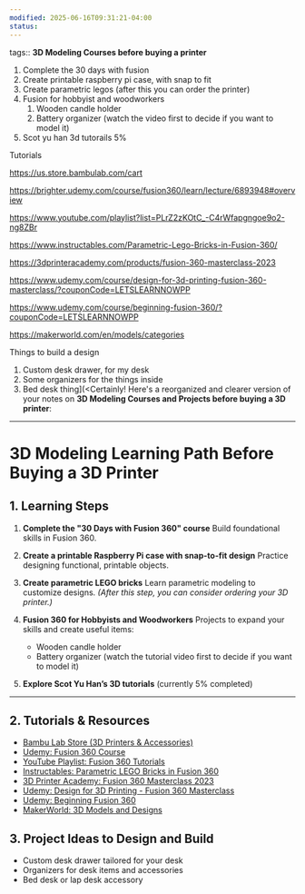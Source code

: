 ```yaml
---
modified: 2025-06-16T09:31:21-04:00
status: 
---
```

tags::
**3D Modeling Courses before buying a printer**

1. Complete the 30 days with fusion
2. Create printable raspberry pi case, with snap to fit
3. Create parametric legos (after this you can order the printer)
4. Fusion for hobbyist and woodworkers
    1. Wooden candle holder
    2. Battery organizer (watch the video first to decide if you want to model it)
5. Scot yu han 3d tutorails 5%

Tutorials

https://us.store.bambulab.com/cart

https://brighter.udemy.com/course/fusion360/learn/lecture/6893948#overview

https://www.youtube.com/playlist?list=PLrZ2zKOtC_-C4rWfapgngoe9o2-ng8ZBr

https://www.instructables.com/Parametric-Lego-Bricks-in-Fusion-360/

https://3dprinteracademy.com/products/fusion-360-masterclass-2023

https://www.udemy.com/course/design-for-3d-printing-fusion-360-masterclass/?couponCode=LETSLEARNNOWPP

https://www.udemy.com/course/beginning-fusion-360/?couponCode=LETSLEARNNOWPP

https://makerworld.com/en/models/categories

Things to build a design

1. Custom desk drawer, for my desk
2. Some organizers for the things inside
3. Bed desk thing](<Certainly! Here's a reorganized and clearer version of your notes on **3D Modeling Courses and Projects before buying a 3D printer**:

---

# 3D Modeling Learning Path Before Buying a 3D Printer

## 1. Learning Steps

1. **Complete the "30 Days with Fusion 360" course**
   Build foundational skills in Fusion 360.

2. **Create a printable Raspberry Pi case with snap-to-fit design**
   Practice designing functional, printable objects.

3. **Create parametric LEGO bricks**
   Learn parametric modeling to customize designs.
   *(After this step, you can consider ordering your 3D printer.)*

4. **Fusion 360 for Hobbyists and Woodworkers**
   Projects to expand your skills and create useful items:
   - Wooden candle holder
   - Battery organizer (watch the tutorial video first to decide if you want to model it)

5. **Explore Scot Yu Han’s 3D tutorials** (currently 5% completed)

---

## 2. Tutorials & Resources

- [Bambu Lab Store (3D Printers & Accessories)](https://us.store.bambulab.com/cart)
- [Udemy: Fusion 360 Course](https://brighter.udemy.com/course/fusion360/learn/lecture/6893948#overview)
- [YouTube Playlist: Fusion 360 Tutorials](https://www.youtube.com/playlist?list=PLrZ2zKOtC_-C4rWfapgngoe9o2-ng8ZBr)
- [Instructables: Parametric LEGO Bricks in Fusion 360](https://www.instructables.com/Parametric-Lego-Bricks-in-Fusion-360/)
- [3D Printer Academy: Fusion 360 Masterclass 2023](https://3dprinteracademy.com/products/fusion-360-masterclass-2023)
- [Udemy: Design for 3D Printing - Fusion 360 Masterclass](https://www.udemy.com/course/design-for-3d-printing-fusion-360-masterclass/?couponCode=LETSLEARNNOWPP)
- [Udemy: Beginning Fusion 360](https://www.udemy.com/course/beginning-fusion-360/?couponCode=LETSLEARNNOWPP)
- [MakerWorld: 3D Models and Designs](https://makerworld.com/en/models/categories)

## 3. Project Ideas to Design and Build

- Custom desk drawer tailored for your desk
- Organizers for desk items and accessories
- Bed desk or lap desk accessory
